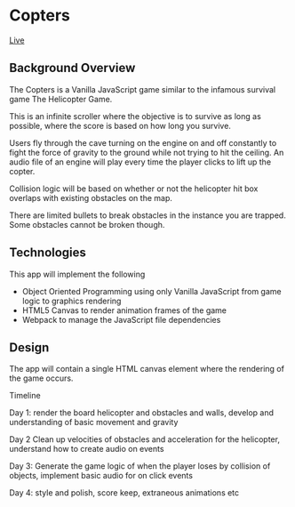 # Copters

[Live](https://vietnamesecoffee.github.io/copters/)

## Background Overview

The Copters is a Vanilla JavaScript game similar to the infamous survival game The Helicopter Game.

This is an infinite scroller where the objective is to survive as long as possible, where the score is based on how long you survive.

Users fly through the cave turning on the engine on and off constantly to fight the force of gravity to the ground while not trying to hit the ceiling. An audio file of an engine will play every time the player clicks to lift up the copter.

Collision logic will be based on whether or not the helicopter hit box overlaps with existing obstacles on the map.

There are limited bullets to break obstacles in the instance you are trapped. Some obstacles cannot be broken though.

## Technologies

This app will implement the following
* Object Oriented Programming using only Vanilla JavaScript from game logic to graphics rendering
* HTML5 Canvas to render animation frames of the game
* Webpack to manage the JavaScript file dependencies

## Design

The app will contain a single HTML canvas element where the rendering of the game occurs.

Timeline

Day 1: render the board helicopter and obstacles and walls, develop and understanding of basic movement and gravity

Day 2 Clean up velocities of obstacles and acceleration for the helicopter, understand how to create audio on events

Day 3: Generate the game logic of when the player loses by collision of objects, implement basic audio for on click events

Day 4: style and polish, score keep, extraneous animations etc
